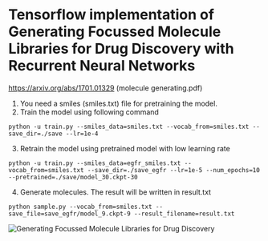 # Tensorflow implementation of Generating Focussed Molecule Libraries for Drug Discovery with Recurrent Neural Networks
https://arxiv.org/abs/1701.01329 (molecule generating.pdf)

1. You need a smiles (smiles.txt) file for pretraining the model. 
2. Train the model using following command
```
python -u train.py --smiles_data=smiles.txt --vocab_from=smiles.txt --save_dir=./save --lr=1e-4
```
3. Retrain the model using pretrained model with low learning rate
```
python -u train.py --smiles_data=egfr_smiles.txt --vocab_from=smiles.txt --save_dir=./save_egfr --lr=1e-5 --num_epochs=10  --pretrained=./save/model_30.ckpt-30
```
4. Generate molecules. The result will be written in result.txt
```
python sample.py --vocab_from=smiles.txt --save_file=save_egfr/model_9.ckpt-9 --result_filename=result.txt
```
![Generating Focussed Molecule Libraries for Drug Discovery](https://user-images.githubusercontent.com/74653444/160229561-dc6c3394-a074-4ad0-bbff-dfcf3aa2dde2.png)
